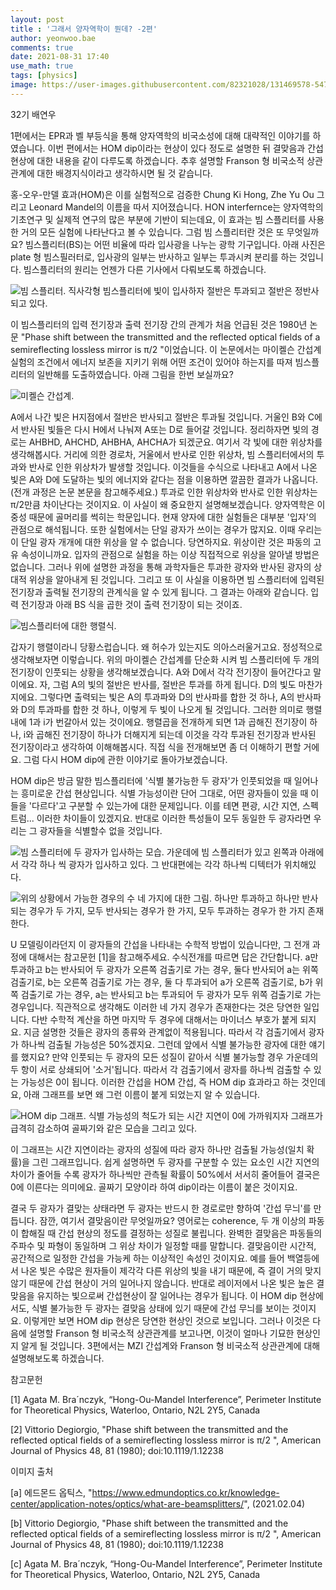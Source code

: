 ```yaml
---
layout: post
title : '그래서 양자역학이 뭔데? -2편'
author: yeonwoo.bae
comments: true
date: 2021-08-31 17:40
use_math: true
tags: [physics]
image: https://user-images.githubusercontent.com/82321028/131469578-547644f5-a43e-42a0-a84d-ad63ae910ab7.jpeg
---
```




 32기 배연우



1편에서는 EPR과 벨 부등식을 통해 양자역학의 비국소성에 대해 대략적인 이야기를 하였습니다. 이번 편에서는 HOM dip이라는 현상이 있다 정도로 설명한 뒤 결맞음과 간섭 현상에 대한 내용을 같이 다루도록 하겠습니다. 추후 설명할 Franson 형 비국소적 상관관계에 대한 배경지식이라고 생각하시면 될 것 같습니다.

 홍-오우-만델 효과(HOM)은 이를 실험적으로 검증한 Chung Ki Hong, Zhe Yu Ou 그리고 Leonard Mandel의 이름을 따서 지어졌습니다. HON interfernce는 양자역학의 기초연구 및 실제적 연구의 많은 부분에 기반이 되는데요, 이 효과는 빔 스플리터를 사용한 거의 모든 실험에 나타난다고 볼 수 있습니다. 그럼 빔 스플리터란 것은 또 무엇일까요? 빔스플리터(BS)는 어떤 비율에 따라 입사광을 나누는 광학 기구입니다. 아래 사진은 plate 형 빔스필러터로, 입사광의 일부는 반사하고 일부는 투과시켜 분리를 하는 것입니다. 빔스플리터의 원리는 언젠가 다른 기사에서 다뤄보도록 하겠습니다.





![빔 스플리터. 직사각형 빔스플리터에 빛이 입사하자 절반은 투과되고 절반은 정반사되고 있다.](https://user-images.githubusercontent.com/82321028/131470846-5501793a-11c1-45fa-add0-b8a0c519559f.png)





 이 빔스플리터의 입력 전기장과 출력 전기장 간의 관계가 처음 언급된 것은 1980년 논문 "Phase shift between the transmitted and the reflected optical fields of a semireflecting lossless mirror is π/2 "이었습니다. 이 논문에서는 마이켈슨 간섭계 실험의 조건에서 에너지 보존을 지키기 위해 어떤 조건이 있어야 하는지를 따져 빔스플리터의 일반해를 도출하였습니다. 아래 그림을 한번 보실까요?





![미켈슨 간섭계.](https://user-images.githubusercontent.com/82321028/131470725-4e7be403-b568-430f-8154-96f036abe582.png)



A에서 나간 빛은 H지점에서 절반은 반사되고 절반은 투과될 것입니다. 거울인 B와 C에서 반사된 빛들은 다시 H에서 나눠져 A또는 D로 들어갈 것입니다. 정리하자면 빛의 경로는 AHBHD, AHCHD, AHBHA, AHCHA가 되겠군요. 여기서 각 빛에 대한 위상차를 생각해봅시다. 거리에 의한 경로차, 거울에서 반사로 인한 위상차, 빔 스플리터에서의 투과와 반사로 인한 위상차가 발생할 것입니다. 이것들을 수식으로 나타내고 A에서 나온 빛은 A와 D에 도달하는 빛의 에너지와 같다는 점을 이용하면 깔끔한 결과가 나옵니다. (전개 과정은 논문 본문을 참고해주세요.) 투과로 인한 위상차와 반사로 인한 위상차는 π/2만큼 차이난다는 것이지요. 이 사실이 왜 중요한지 설명해보겠습니다. 양자역학은 이중성 때문에 골머리를 썩히는 학문입니다. 현재 양자에 대한 실험들은 대부분 '입자'의 관점으로 해석됩니다. 또한 실험에서는 단일 광자가 쓰이는 경우가 많지요. 이때 우리는 이 단일 광자 개개에 대한 위상을 알 수 없습니다. 당연하지요. 위상이란 것은 파동의 고유 속성이니까요. 입자의 관점으로 실험을 하는 이상 직접적으로 위상을 알아낼 방법은 없습니다. 그러나 위에 설명한 과정을 통해 과학자들은 투과한 광자와 반사된 광자의 상대적 위상을 알아내게 된 것입니다. 그리고 또 이 사실을 이용하면 빔 스플리터에 입력된 전기장과 출력될 전기장의 관계식을 알 수 있게 됩니다. 그 결과는 아래와 같습니다. 입력 전기장과 아래 BS 식을 곱한 것이 출력 전기장이 되는 것이죠.



![빔스플리터에 대한 행렬식.](https://user-images.githubusercontent.com/82321028/131470937-faa4eb34-ae7d-46d9-9e12-6e12705dadbe.png)





갑자기 행렬이라니 당황스럽습니다. 왜 허수가 있는지도 의아스러울거고요. 정성적으로 생각해보자면 이렇습니다. 위의 마이켈슨 간섭계를 단순화 시켜 빔 스플리터에 두 개의 전기장이 인풋되는 상황을 생각해보겠습니다. A와 D에서 각각 전기장이 들어간다고 말이에요. 자, 그럼 A의 빛의 절반은 반사를, 절반은 투과를 하게 됩니다. D의 빛도 마찬가지에요. 그렇다면 출력되는 빛은 A의 투과파와 D의 반사파를 합한 것 하나, A의 반사파와 D의 투과파를 합한 것 하나, 이렇게 두 빛이 나오게 될 것입니다. 그러한 의미로 행렬 내에 1과 i가 번갈아서 있는 것이에요. 행렬곱을 전개하게 되면 1과 곱해진 전기장이 하나, i와 곱해진 전기장이 하나가 더해지게 되는데 이것을 각각 투과된 전기장과 반사된 전기장이라고 생각하여 이해해봅시다. 직접 식을 전개해보면 좀 더 이해하기 편할 거에요. 그럼 다시 HOM dip에 관한 이야기로 돌아가보겠습니다.

 HOM dip은 방금 말한 빔스플리터에 '식별 불가능한 두 광자'가 인풋되었을 때 일어나는 흥미로운 간섭 현상입니다. 식별 가능성이란 단어 그대로, 어떤 광자들이 있을 때 이들을 '다르다'고 구분할 수 있는가에 대한 문제입니다. 이를 테면 편광, 시간 지연, 스펙트럼... 이러한 차이들이 있겠지요. 반대로 이러한 특성들이 모두 동일한 두 광자라면 우리는 그 광자들을 식별할수 없을 것입니다.



![빔 스플리터에 두 광자가 입사하는 모습. 가운데에 빔 스플리터가 있고 왼쪽과 아래에서 각각 하나 씩 광자가 입사하고 있다. 그 반대편에는 각각 하나씩 디텍터가 위치해있다.](https://user-images.githubusercontent.com/82321028/131471114-d2a957c3-42df-4ae8-8a49-de566e54cddd.png)

![위의 상황에서 가능한 경우의 수 네 가지에 대한 그림. 하나만 투과하고 하나만 반사되는 경우가 두 가지, 모두 반사되는 경우가 한 가지, 모두 투과하는 경우가 한 가지 존재한다.](https://user-images.githubusercontent.com/82321028/131471274-70b2180a-9f39-4152-aba5-5ceae7454643.png)



U 모델링이라던지 이 광자들의 간섭을 나타내는 수학적 방법이 있습니다만, 그 전개 과정에 대해서는 참고문헌 [1]을 참고해주세요. 수식전개를 따르면 답은 간단합니다. a만 투과하고 b는 반사되어 두 광자가 오른쪽 검출기로 가는 경우, 둘다 반사되어 a는 위쪽 검출기로, b는 오른쪽 검출기로 가는 경우, 둘 다 투과되어 a가 오른쪽 검출기로, b가 위쪽 검출기로 가는 경우, a는 반사되고 b는 투과되어 두 광자가 모두 위쪽 검출기로 가는 경우입니다. 직관적으로 생각해도 이러한 네 가지 경우가 존재한다는 것은 당연한 일입니다. 다반 수학적 계산을 하면 마지막 두 경우에 대해서는 마이너스 부호가 붙게 되지요. 지금 설명한 것들은 광자의 종류와 관계없이 적용됩니다. 따라서 각 검출기에서 광자가 하나씩 검출될 가능성은 50%겠지요. 그런데 앞에서 식별 불가능한 광자에 대한 얘기를 했지요? 만약 인풋되는 두 광자의 모든 성질이 같아서 식별 불가능할 경우 가운데의 두 항이 서로 상쇄되어 '소거'됩니다. 따라서 각 검출기에서 광자를 하나씩 검출할 수 있는 가능성은 0이 됩니다. 이러한 간섭을 HOM 간섭, 즉 HOM dip 효과라고 하는 것인데요, 아래 그래프를 보면 왜 그런 이름이 붙게 되었는지 알 수 있습니다.



![HOM dip 그래프. 식별 가능성의 척도가 되는 시간 지연이 0에 가까워지자 그래프가 급격히 감소하여 골짜기와 같은 모습을 그리고 있다.](https://user-images.githubusercontent.com/82321028/131471449-6319096d-6b80-435f-bdb4-04966cb5c12b.png)





이 그래프는 시간 지연이라는 광자의 성질에 따라 광자 하나만 검출될 가능성(일치 확률)을 그린 그래프입니다. 쉽게 설명하면 두 광자를 구분할 수 있는 요소인 시간 지연의 차이가 줄어들 수록 광자가 하나씩만 관측될 확률이 50%에서 서서히 줄어들어 결국은 0에 이른다는 의미에요. 골짜기 모양이라 하여 dip이라는 이름이 붙은 것이지요. 

 결국 두 광자가 결맞는 상태라면 두 광자는 반드시 한 경로로만 향하여 '간섭 무늬'를 만듭니다. 잠깐, 여기서 결맞음이란 무엇일까요? 영어로는 coherence, 두 개 이상의 파동이 합해질 때 간섭 현상의 정도를 결정하는 성질로 불립니다. 완벽한 결맞음은 파동들의 주파수 및 파형이 동일하며 그 위상 차이가 일정할 때를 말합니다. 결맞음이란 시간적, 공간적으로 일정한 간섭을 가능케 하는 이상적인 속성인 것이지요. 예를 들어 백열등에서 나온 빛은 수많은 원자들이 제각각 다른 위상의 빛을 내기 때문에, 즉 결이 거의 맞지 않기 때문에 간섭 현상이 거의 일어나지 않습니다. 반대로 레이저에서 나온 빛은 높은 결맞음을 유지하는 빛으로써 간섭현상이 잘 일어나는 경우가 됩니다. 이 HOM dip 현상에서도, 식별 불가능한 두 광자는 결맞음 상태에 있기 때문에 간섭 무늬를 보이는 것이지요. 이렇게만 보면 HOM dip 현상은 당연한 현상인 것으로 보입니다. 그러나 이것은 다음에 설명할 Franson 형 비국소적 상관관계를 보고나면, 이것이 얼마나 기묘한 현상인지 알게 될 것입니다. 3편에서는 MZI 간섭계와 Franson 형 비국소적 상관관계에 대해 설명해보도록 하겠습니다.



참고문헌

[1] Agata M. Bra´nczyk, “Hong-Ou-Mandel Interference”, Perimeter Institute for Theoretical Physics, Waterloo, Ontario, N2L 2Y5, Canada 

[2] Vittorio Degiorgio, "Phase shift between the transmitted and the reflected optical fields of a semireflecting lossless mirror is π/2 ", American Journal of Physics 48, 81 (1980); doi:10.1119/1.12238 



이미지 출처

[a] 에드몬드 옵틱스, "https://www.edmundoptics.co.kr/knowledge-center/application-notes/optics/what-are-beamsplitters/", (2021.02.04)

[b] Vittorio Degiorgio, "Phase shift between the transmitted and the reflected optical fields of a semireflecting lossless mirror is π/2 ", American Journal of Physics 48, 81 (1980); doi:10.1119/1.12238 

[c] Agata M. Bra´nczyk, “Hong-Ou-Mandel Interference”, Perimeter Institute for Theoretical Physics, Waterloo, Ontario, N2L 2Y5, Canada 